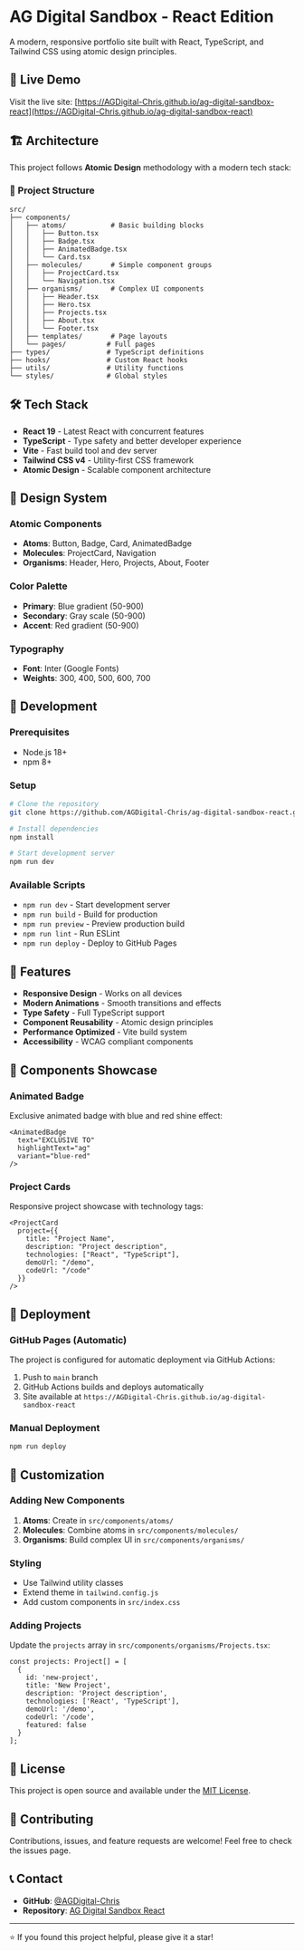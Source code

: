 # AG Digital Sandbox - React Edition

A modern, responsive portfolio site built with React, TypeScript, and Tailwind CSS using atomic design principles.

## 🚀 Live Demo

Visit the live site: [https://AGDigital-Chris.github.io/ag-digital-sandbox-react](https://AGDigital-Chris.github.io/ag-digital-sandbox-react)

## 🏗️ Architecture

This project follows **Atomic Design** methodology with a modern tech stack:

### 📁 Project Structure

```
src/
├── components/
│   ├── atoms/           # Basic building blocks
│   │   ├── Button.tsx
│   │   ├── Badge.tsx
│   │   ├── AnimatedBadge.tsx
│   │   └── Card.tsx
│   ├── molecules/       # Simple component groups
│   │   ├── ProjectCard.tsx
│   │   └── Navigation.tsx
│   ├── organisms/       # Complex UI components
│   │   ├── Header.tsx
│   │   ├── Hero.tsx
│   │   ├── Projects.tsx
│   │   ├── About.tsx
│   │   └── Footer.tsx
│   ├── templates/       # Page layouts
│   └── pages/          # Full pages
├── types/              # TypeScript definitions
├── hooks/              # Custom React hooks
├── utils/              # Utility functions
└── styles/             # Global styles
```

## 🛠️ Tech Stack

- **React 19** - Latest React with concurrent features
- **TypeScript** - Type safety and better developer experience
- **Vite** - Fast build tool and dev server
- **Tailwind CSS v4** - Utility-first CSS framework
- **Atomic Design** - Scalable component architecture

## 🎨 Design System

### Atomic Components

- **Atoms**: Button, Badge, Card, AnimatedBadge
- **Molecules**: ProjectCard, Navigation
- **Organisms**: Header, Hero, Projects, About, Footer

### Color Palette

- **Primary**: Blue gradient (50-900)
- **Secondary**: Gray scale (50-900)
- **Accent**: Red gradient (50-900)

### Typography

- **Font**: Inter (Google Fonts)
- **Weights**: 300, 400, 500, 600, 700

## 🚀 Development

### Prerequisites

- Node.js 18+
- npm 8+

### Setup

```bash
# Clone the repository
git clone https://github.com/AGDigital-Chris/ag-digital-sandbox-react.git

# Install dependencies
npm install

# Start development server
npm run dev
```

### Available Scripts

- `npm run dev` - Start development server
- `npm run build` - Build for production
- `npm run preview` - Preview production build
- `npm run lint` - Run ESLint
- `npm run deploy` - Deploy to GitHub Pages

## 🎯 Features

- **Responsive Design** - Works on all devices
- **Modern Animations** - Smooth transitions and effects
- **Type Safety** - Full TypeScript support
- **Component Reusability** - Atomic design principles
- **Performance Optimized** - Vite build system
- **Accessibility** - WCAG compliant components

## 📱 Components Showcase

### Animated Badge
Exclusive animated badge with blue and red shine effect:
```tsx
<AnimatedBadge 
  text="EXCLUSIVE TO"
  highlightText="ag"
  variant="blue-red"
/>
```

### Project Cards
Responsive project showcase with technology tags:
```tsx
<ProjectCard 
  project={{
    title: "Project Name",
    description: "Project description",
    technologies: ["React", "TypeScript"],
    demoUrl: "/demo",
    codeUrl: "/code"
  }}
/>
```

## 🚀 Deployment

### GitHub Pages (Automatic)

The project is configured for automatic deployment via GitHub Actions:

1. Push to `main` branch
2. GitHub Actions builds and deploys automatically
3. Site available at `https://AGDigital-Chris.github.io/ag-digital-sandbox-react`

### Manual Deployment

```bash
npm run deploy
```

## 🔧 Customization

### Adding New Components

1. **Atoms**: Create in `src/components/atoms/`
2. **Molecules**: Combine atoms in `src/components/molecules/`
3. **Organisms**: Build complex UI in `src/components/organisms/`

### Styling

- Use Tailwind utility classes
- Extend theme in `tailwind.config.js`
- Add custom components in `src/index.css`

### Adding Projects

Update the `projects` array in `src/components/organisms/Projects.tsx`:

```tsx
const projects: Project[] = [
  {
    id: 'new-project',
    title: 'New Project',
    description: 'Project description',
    technologies: ['React', 'TypeScript'],
    demoUrl: '/demo',
    codeUrl: '/code',
    featured: false
  }
];
```

## 📄 License

This project is open source and available under the [MIT License](LICENSE).

## 🤝 Contributing

Contributions, issues, and feature requests are welcome! Feel free to check the issues page.

## 📞 Contact

- **GitHub**: [@AGDigital-Chris](https://github.com/AGDigital-Chris)
- **Repository**: [AG Digital Sandbox React](https://github.com/AGDigital-Chris/ag-digital-sandbox-react)

---

⭐ If you found this project helpful, please give it a star!